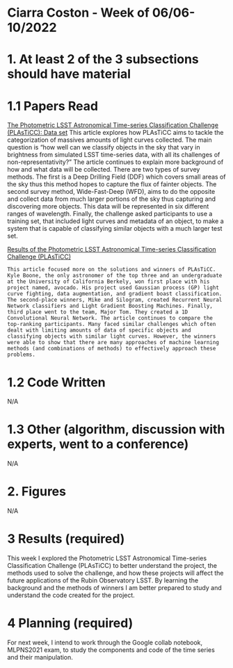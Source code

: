 # Ciarra Coston - Week of 06/06-10/2022
# 1. At least 2 of the 3 subsections should have material
# 1.1 Papers Read

[The Photometric LSST Astronomical Time-series Classification Challenge (PLAsTiCC): Data set](https://arxiv.org/abs/1810.00001) 
	This article explores how PLAsTiCC aims to tackle the categorization of massives amounts of light curves collected. The main question is “how well can we classify objects in the sky that vary in brightness from simulated LSST time-series data, with all its challenges of non-representativity?” The article continues to explain more background of how and what data will be collected. There are two types of survey methods. The first is a Deep Drilling Field (DDF) which covers small areas of the sky thus this method hopes to capture the flux of fainter objects. The second survey method, Wide-Fast-Deep (WFD), aims to do the opposite and collect data from much larger portions of the sky thus capturing and discovering more objects. This data will be represented in six different ranges of wavelength. Finally, the challenge asked participants to use a training set, that included light curves and metadata of an object, to make a system that is capable of classifying similar objects with a much larger test set.

[Results of the Photometric LSST Astronomical Time-series Classification Challenge 
(PLAsTiCC)](https://ui.adsabs.harvard.edu/abs/2020arXiv201212392H/abstract)

	This article focused more on the solutions and winners of PLAsTiCC. Kyle Boone, the only astronomer of the top three and an undergraduate at the University of California Berkely, won first place with his project named, avocado. His project used Gaussian process (GP) light curve fighting, data augmentation, and gradient boast classification. The second-place winners, Mike and Silogram, created Recurrent Neural Network classifiers and Light Gradient Boosting Machines. Finally, third place went to the team, Major Tom. They created a 1D Convolutional Neural Network. The article continues to compare the top-ranking participants. Many faced similar challenges which often dealt with limiting amounts of data of specific objects and classifying objects with similar light curves. However, the winners were able to show that there are many approaches of machine learning methods (and combinations of methods) to effectively approach these problems.

# 1.2 Code Written
N/A

# 1.3 Other (algorithm, discussion with experts, went to a conference)
N/A

# 2. Figures 
N/A

# 3 Results (required)
This week I explored the Photometric LSST Astronomical Time-series Classification Challenge (PLAsTiCC) to better understand the project, the methods used to solve the challenge, and how these projects will affect the future applications of the Rubin Observatory LSST. By learning the background and the methods of winners I am better prepared to study and understand the code created for the project.  

# 4 Planning (required)
For next week, I intend to work through the Google collab notebook, MLPNS2021 exam, to study the components and code of the time series and their manipulation.

 

